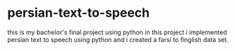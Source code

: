 # persian-text-to-speech
this is my bachelor's final project using python
in this project i implemented persian text to speech using python and i created a farsi to finglish data set.
